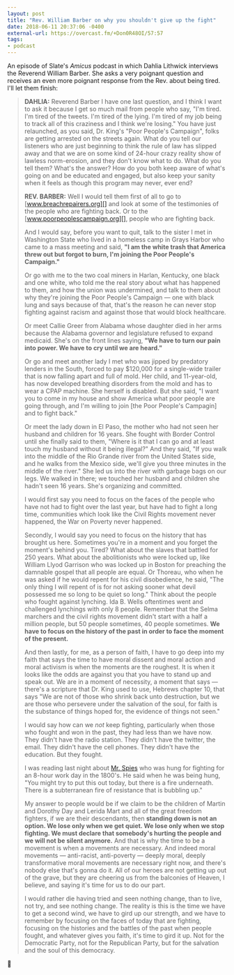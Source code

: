 ```yaml
---
layout: post
title: "Rev. William Barber on why you shouldn't give up the fight"
date: 2018-06-11 20:37:06 -0400
external-url: https://overcast.fm/+Don0R48OI/57:57
tags:
- podcast
---
```


An episode of Slate's _Amicus_ podcast in which Dahlia Lithwick interviews
the Reverend William Barber. She asks a very poignant question and receives
an even more poignant response from the Rev. about being tired. I'll let
them finish:

> **DAHLIA:** Reverend Barber I have one last question, and I think I want to
> ask it because I get so much mail from people who say, "I'm tired. I'm
> tired of the tweets. I'm tired of the lying. I'm tired of my job being to
> track all of this craziness and I think we're losing." You have just
> relaunched, as you said, Dr. King's "Poor People's Campaign", folks are
> getting arrested on the streets again. What do you tell our listeners who
> are just beginning to think the rule of law has slipped away and that we
> are on some kind of 24-hour crazy reality show of lawless norm-erosion,
> and they don't know what to do. What do you tell them? What's the answer?
> How do you both keep aware of what's going on and be educated and
> engaged, but also keep your sanity when it feels as though this program
> may never, ever end?
>
> **REV. BARBER:** Well I would tell them first of all to go to
> [www.breachrepairers.org][] and look at some of the testimonies of the
> people who are fighting back. Or to the [www.poorpeoplescampaign.org][],
> people who are fighting back.
>
> And I would say, before you want to quit, talk to the sister I met in
> Washington State who lived in a homeless camp in Grays Harbor who came to
> a mass meeting and said, **"I am the white trash that America threw out but
> forgot to burn, I'm joining the Poor People's Campaign."**
>
> Or go with me to the two coal miners in Harlan, Kentucky, one black and
> one white, who told me the real story about what has happened to them,
> and how the union was undermined, and talk to them about why they're
> joining the Poor People's Campaign &mdash; one with black lung and says
> because of that, that's the reason he can never stop fighting against
> racism and against those that would block healthcare.
>
> Or meet Callie Greer from Alabama whose daughter died in her arms because
> the Alabama governor and legislature refused to expand medicaid. She's on
> the front lines saying, **"We have to turn our pain into power. We have
> to cry until we are heard."**
>
> Or go and meet another lady I met who was jipped by predatory lenders in
> the South, forced to pay $120,000 for a single-wide trailer that is
> now falling apart and full of mold. Her child, and 11-year-old, has now
> developed breathing disorders from the mold and has to wear a CPAP
> machine. She herself is disabled. But she said, "I want you to come in my
> house and show America what poor people are going through, and I'm
> willing to join [the Poor People's Campagin] and to fight back."
>
> Or meet the lady down in El Paso, the mother who had not seen her
> husband and children for 16 years. She fought with Border Control until
> she finally said to them, "Where is it that I can go and at least
> touch my husband without it being illegal?" And they said, "If you walk
> into the middle of the Rio Grande river from the United States side, and
> he walks from the Mexico side, we'll give you three minutes in the middle
> of the river." She led us into the river with garbage bags on our legs.
> We walked in there; we touched her husband and children she hadn't
> seen 16 years. She's organizing and committed.
>
> I would first say you need to focus on the faces of the people who have
> not had to fight over the last year, but have had to fight a long time,
> communities which look like the Civil Rights movement never happened, the
> War on Poverty never happened.
>
> Secondly, I would say you need to focus on the history that has brought
> us here. Sometimes you're in a moment and you forget the moment's behind
> you. Tired? What about the slaves that battled for 250 years. What about
> the abolitionists who were locked up, like William Llyod Garrison who was
> locked up in Boston for preaching the damnable gospel that all people are
> equal. Or Thoreau, who when he was asked if he would repent for his civil
> disobedience, he said, "The only thing I will repent of is for not asking
> sooner what devil possessed me so long to be quiet so long." Think about
> the people who fought against lynching. Ida B. Wells oftentimes went and
> challenged lynchings with only 8 people. Remember that the Selma marchers
> and the civil rights movement didn't start with a half a million people,
> but 50 people sometimes, 40 people sometimes. **We have to focus on the
> history of the past in order to face the moment of the present.**
>
> And then lastly, for me, as a person of faith, I have to go deep into my
> faith that says the time to have moral dissent and moral action and moral
> activism is when the moments are the roughest. It is when it looks like
> the odds are against you that you have to stand up and speak out. We are
> in a moment of necessity, a moment that says &mdash; there's a scripture
> that Dr. King used to use, Hebrews chapter 10, that says "We are not of
> those who shrink back unto destruction, but we are those who persevere
> under the salvation of the soul, for faith is the substance of things
> hoped for, the evidence of things not seen."
>
> I would say how can we *not* keep fighting, particularly when those who
> fought and won in the past, they had less than we have now. They didn't
> have the radio station. They didn't have the twitter, the email. They
> didn't have the cell phones. They didn't have the education. But they
> fought.
>
> I was reading last night about [Mr. Spies][] who was hung for fighting
> for an 8-hour work day in the 1800's. He said when he was being hung,
> "You might try to put this out today, but there is a fire underneath.
> There is a subterranean fire of resistance that is bubbling up."
>
> My answer to people would be if we claim to be the children of Martin and
> Dorothy Day and Lerida Mart and all of the great freedom fighters, if we
> are their descendants, then **standing down is not an option. We lose
> only when we get quiet. We lose only when we stop fighting. We must
> declare that somebody's hurting the people and we will not be silent
> anymore.** And that is why the time to be a movement is when a movements
> are necessary. And indeed moral movements &mdash; anti-racist,
> anti-poverty &mdash; deeply moral, deeply transformative moral movements
> are necessary right now, and there's nobody else that's gonna do it. All
> of our heroes are not getting up out of the grave, but they are cheering
> us from the balconies of Heaven, I believe, and saying it's time for us
> to do our part.
>
> I would rather die having tried and seen nothing change, than to live,
> not try, and see nothing change. The reality is this is the time we have
> to get a second wind, we have to gird up our strength, and we have to
> remember by focusing on the faces of today that are fighting, focusing on
> the histories and the battles of the past when people fought, and
> whatever gives you faith, it's time to gird it up. Not for the Democratic
> Party, not for the Republican Party, but for the salvation and the soul
> of this democracy.

:raised_hands:

[www.breachrepairers.org]: https://www.breachrepairers.org
[www.poorpeoplescampaign.org]: https://www.poorpeoplescampaign.org
[Mr. Spies]: https://en.wikipedia.org/wiki/August_Spies
